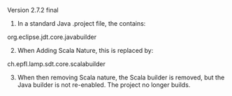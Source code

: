 Version 2.7.2 final

1. In a standard Java .project file, the <buildSpec> contains:

<buildCommand>
<name>org.eclipse.jdt.core.javabuilder</name>
<arguments>
</arguments>
</buildCommand>

2. When Adding Scala Nature, this is replaced by:

<buildCommand>
<name>ch.epfl.lamp.sdt.core.scalabuilder</name>
<arguments>
</arguments>
</buildCommand>

3. When then removing Scala nature, the Scala builder is removed, but the Java builder is not re-enabled. The project no longer builds.

